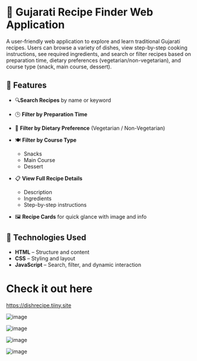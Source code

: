 # 🥘 Gujarati Recipe Finder Web Application

A user-friendly web application to explore and learn traditional Gujarati recipes. Users can browse a variety of dishes, view step-by-step cooking instructions, see required ingredients, and search or filter recipes based on preparation time, dietary preferences (vegetarian/non-vegetarian), and course type (snack, main course, dessert).


## 🌟 Features

- 🔍**Search Recipes** by name or keyword
- 🕒 **Filter by Preparation Time**
  
- 🥗 **Filter by Dietary Preference** (Vegetarian / Non-Vegetarian)
- 🍽️ **Filter by Course Type**
  - Snacks
  - Main Course
  - Dessert
- 📋 **View Full Recipe Details**
  - Description
  - Ingredients
  - Step-by-step instructions
- 🖼️ **Recipe Cards** for quick glance with image and info


## 🔧 Technologies Used

- **HTML** – Structure and content
- **CSS** – Styling and layout
- **JavaScript** – Search, filter, and dynamic interaction

# Check it out here 
https://dishrecipe.tiiny.site

![image](https://github.com/user-attachments/assets/d3de2d22-a986-4dc8-975b-9df51698e0fd)

![image](https://github.com/user-attachments/assets/e178651a-c915-4701-b986-18d291cd8163)

![image](https://github.com/user-attachments/assets/89631e4c-6f7a-4ee9-80e0-e2ca54dfda3f)

![image](https://github.com/user-attachments/assets/18250fd4-bb05-4ee9-b94b-73b29d8c3eed)

